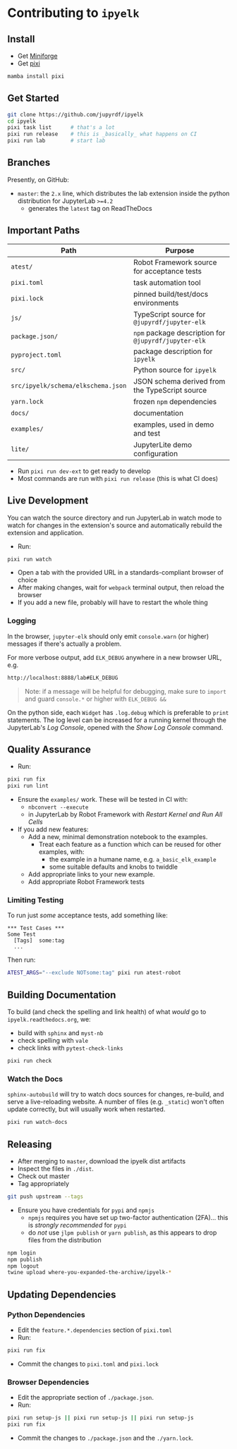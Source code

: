 # Contributing to `ipyelk`

## Install

- Get [Miniforge](https://github.com/conda-forge/miniforge)
- Get [pixi](https://pixi.sh)

```bash
mamba install pixi
```

## Get Started

```bash
git clone https://github.com/jupyrdf/ipyelk
cd ipyelk
pixi task list      # that's a lot
pixi run release    # this is _basically_ what happens on CI
pixi run lab        # start lab
```

## Branches

Presently, on GitHub:

- `master`: the `2.x` line, which distributes the lab extension inside the python
  distribution for JupyterLab `>=4.2`
  - generates the `latest` tag on ReadTheDocs

## Important Paths

| Path                               | Purpose                                              |
| ---------------------------------- | ---------------------------------------------------- |
| `atest/`                           | Robot Framework source for acceptance tests          |
| `pixi.toml`                        | task automation tool                                 |
| `pixi.lock`                        | pinned build/test/docs environments                  |
| `js/`                              | TypeScript source for `@jupyrdf/jupyter-elk`         |
| `package.json/`                    | `npm` package description for `@jupyrdf/jupyter-elk` |
| `pyproject.toml`                   | package description for `ipyelk`                     |
| `src/`                             | Python source for `ipyelk`                           |
| `src/ipyelk/schema/elkschema.json` | JSON schema derived from the TypeScript source       |
| `yarn.lock`                        | frozen `npm` dependencies                            |
| `docs/`                            | documentation                                        |
| `examples/`                        | examples, used in demo and test                      |
| `lite/`                            | JupyterLite demo configuration                       |

- Run `pixi run dev-ext` to get ready to develop
- Most commands are run with `pixi run release` (this is what CI does)

## Live Development

You can watch the source directory and run JupyterLab in watch mode to watch for changes
in the extension's source and automatically rebuild the extension and application.

- Run:

```bash
pixi run watch
```

- Open a tab with the provided URL in a standards-compliant browser of choice
- After making changes, wait for `webpack` terminal output, then reload the browser
- If you add a new file, probably will have to restart the whole thing

### Logging

In the browser, `jupyter-elk` should only emit `console.warn` (or higher) messages if
there's actually a problem.

For more verbose output, add `ELK_DEBUG` anywhere in a new browser URL, e.g.

```bash
http://localhost:8888/lab#ELK_DEBUG
```

> Note: if a message will be helpful for debugging, make sure to `import` and guard
> `console.*` or higher with `ELK_DEBUG &&`

On the python side, each `Widget` has `.log.debug` which is preferable to `print`
statements. The log level can be increased for a running kernel through the JupyterLab's
_Log Console_, opened with the _Show Log Console_ command.

## Quality Assurance

- Run:

```bash
pixi run fix
pixi run lint
```

- Ensure the `examples/` work. These will be tested in CI with:
  - `nbconvert --execute`
  - in JupyterLab by Robot Framework with _Restart Kernel and Run All Cells_
- If you add new features:
  - Add a new, minimal demonstration notebook to the examples.
    - Treat each feature as a function which can be reused for other examples, with:
      - the example in a humane name, e.g. `a_basic_elk_example`
      - some suitable defaults and knobs to twiddle
  - Add appropriate links to your new example.
  - Add appropriate Robot Framework tests

### Limiting Testing

To run just _some_ acceptance tests, add something like:

```robotframework
*** Test Cases ***
Some Test
  [Tags]  some:tag
  ...
```

Then run:

```bash
ATEST_ARGS="--exclude NOTsome:tag" pixi run atest-robot
```

## Building Documentation

To build (and check the spelling and link health) of what _would_ go to
`ipyelk.readthedocs.org`, we:

- build with `sphinx` and `myst-nb`
- check spelling with `vale`
- check links with `pytest-check-links`

```bash
pixi run check
```

### Watch the Docs

`sphinx-autobuild` will try to watch docs sources for changes, re-build, and serve a
live-reloading website. A number of files (e.g. `_static`) won't often update correctly,
but will usually work when restarted.

```bash
pixi run watch-docs
```

## Releasing

- After merging to `master`, download the ipyelk dist artifacts
- Inspect the files in `./dist`.
- Check out master
- Tag appropriately

```bash
git push upstream --tags
```

- Ensure you have credentials for `pypi` and `npmjs`
  - `npmjs` requires you have set up two-factor authentication (2FA)... this is
    _strongly recommended_ for `pypi`
  - do _not_ use `jlpm publish` or `yarn publish`, as this appears to drop files from
    the distribution

```bash
npm login
npm publish
npm logout
twine upload where-you-expanded-the-archive/ipyelk-*
```

## Updating Dependencies

### Python Dependencies

- Edit the `feature.*.dependencies` section of `pixi.toml`
- Run:

```bash
pixi run fix
```

- Commit the changes to `pixi.toml` and `pixi.lock`

### Browser Dependencies

- Edit the appropriate section of `./package.json`.
- Run:

```bash
pixi run setup-js || pixi run setup-js || pixi run setup-js
pixi run fix
```

- Commit the changes to `./package.json` and the `./yarn.lock`.
